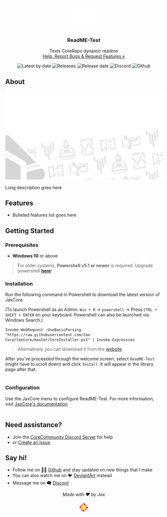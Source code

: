 <!-- START Header.mustache -->
<br />
<div align="center">
  <a href="https://github.com/Jax-Core/ReadME-Test">
    <img src="https://raw.githubusercontent.com/Jax-Core/ReadME-Template/main/Resources/Icons/ReadME-Test.png" alt="Logo" width="80" height="80">
  </a>

<h3 align="center">ReadME-Test</h3>
  <p align="center">
    Tests CoreRepo dynamic readme
    <br />
    <a href="https://discord.gg/JmgehPSDD6">Help, Report Bugs & Request Features »</a>
  </p>
</div>
<!-- END Header.mustache -->
<!-- START ShieldsFull.mustache -->
<p align="center">
  <img alt="Latest by date" src="https://img.shields.io/github/v/tag/Jax-Core/ReadME-Test?label=Version&style=for-the-badge" />
  <img alt="Releases" src="https://img.shields.io/github/downloads/Jax-Core/ReadME-Test/total?style=for-the-badge" />
  <img alt="Release date" src="https://img.shields.io/github/release-date/Jax-Core/ReadME-Test?label=Last%20Update&style=for-the-badge" />
  <img alt="Discord" src="https://img.shields.io/discord/880445067754610688?label=Discord%20server&style=for-the-badge" />
  <img alt="Github" src="https://img.shields.io/github/license/Jax-Core/ReadME-Test?style=for-the-badge" />
</p><!-- END ShieldsFull.mustache -->
<!-- ShieldsBasic for shields without download count and last update date--> 

<!-- START About.mustache -->

## About

![ReadME-Test](https://raw.githubusercontent.com/Jax-Core/ReadME-Template/main/Resources/Splash/ReadME-Test.png)
<!-- END About.mustache -->
Long description goes here

<!-- START Features.mustache -->

## Features<!-- END Features.mustache -->
* Bulleted features list goes here

<!-- START GetStarted.mustache -->

## Getting Started

### Prerequisites
- **Windows 10** or above
> For older systems, **Powershell v5.1 or newer** is required. Upgrade powershell **[here](https://docs.microsoft.com/en-us/powershell/scripting/windows-powershell/install/installing-windows-powershell?view=powershell-7.2#upgrading-existing-windows-powershell)**!

### Installation 
Run the following command in Powershell to download the latest version of JaxCore.

(To launch Powershell as an Admin: `Win + R` -> `powershell` -> Press `CTRL + SHIFT + ENTER` on your keyboard. Powershell can also be launched via Windows Search.)

```
Invoke-WebRequest -UseBasicParsing "https://raw.githubusercontent.com/Jax-Core/JaxCore/master/CoreInstaller.ps1" | Invoke-Expression
```

> Alternatively you can download it from the [website](https://jax-core.github.io/)

After you've proceeded through the welcome screen, select `ReadME-Test` (might have to scroll down) and click `Install`. It will appear in the library page after that.
<br />
<br /><!-- END GetStarted.mustache -->
<!-- START Setup.mustache -->

### Configuration
Use the JaxCore menu to configure ReadME-Test.
For more information, visit [JaxCore's documentation](https://jaxcore.gitbook.io/core/)
<br>
<br><!-- END Setup.mustache -->
<!-- START Footer.mustache -->

## Need assistance?
* Join the [CoreCommunity Discord Server](https://discord.gg/JmgehPSDD6) for help
* or [Create an issue](https://github.com/Jax-Core/ReadME-Test)

## Say hi!
* Follow me on 👨‍💻 [Github](https://github.com/EnhancedJax) and stay updated on new things that I make
* You can also watch me on 🐦 [DeviantArt](https://www.deviantart.com/jaxoriginals) instead
* Message me on 🗨️ [Discord](https://discord.gg/JmgehPSDD6)

<p align="center">
<i>Made with ❤️ by Jax</i>
   <br/><br/>
   <img src="https://raw.githubusercontent.com/Jax-Core/ReadME-Template/main/Resources/Assets/Logo.png"  width="32" height="32"/>
</p>
<!-- END Footer.mustache -->
